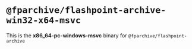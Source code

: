 # `@fparchive/flashpoint-archive-win32-x64-msvc`

This is the **x86_64-pc-windows-msvc** binary for `@fparchive/flashpoint-archive`

